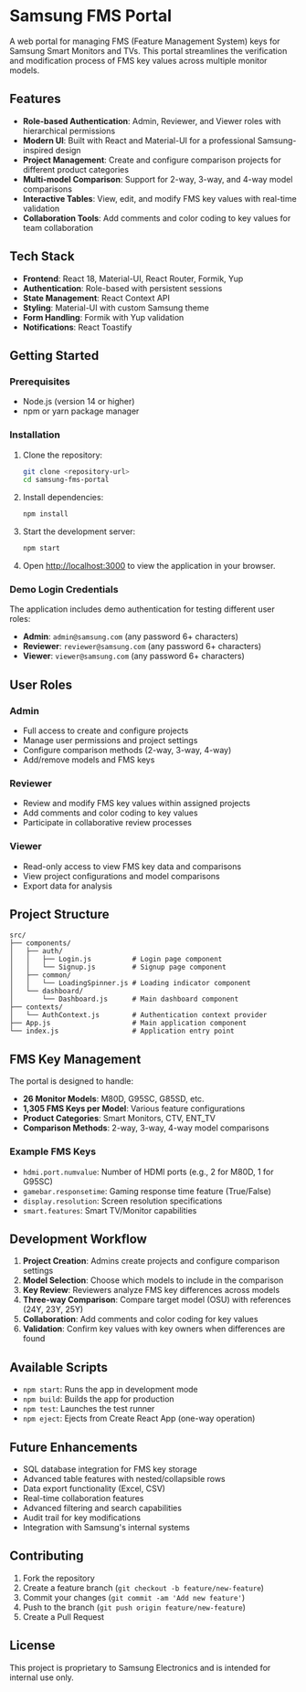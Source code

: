# Samsung FMS Portal

A web portal for managing FMS (Feature Management System) keys for Samsung Smart Monitors and TVs. This portal streamlines the verification and modification process of FMS key values across multiple monitor models.

## Features

- **Role-based Authentication**: Admin, Reviewer, and Viewer roles with hierarchical permissions
- **Modern UI**: Built with React and Material-UI for a professional Samsung-inspired design
- **Project Management**: Create and configure comparison projects for different product categories
- **Multi-model Comparison**: Support for 2-way, 3-way, and 4-way model comparisons
- **Interactive Tables**: View, edit, and modify FMS key values with real-time validation
- **Collaboration Tools**: Add comments and color coding to key values for team collaboration

## Tech Stack

- **Frontend**: React 18, Material-UI, React Router, Formik, Yup
- **Authentication**: Role-based with persistent sessions
- **State Management**: React Context API
- **Styling**: Material-UI with custom Samsung theme
- **Form Handling**: Formik with Yup validation
- **Notifications**: React Toastify

## Getting Started

### Prerequisites

- Node.js (version 14 or higher)
- npm or yarn package manager

### Installation

1. Clone the repository:
   ```bash
   git clone <repository-url>
   cd samsung-fms-portal
   ```

2. Install dependencies:
   ```bash
   npm install
   ```

3. Start the development server:
   ```bash
   npm start
   ```

4. Open [http://localhost:3000](http://localhost:3000) to view the application in your browser.

### Demo Login Credentials

The application includes demo authentication for testing different user roles:

- **Admin**: `admin@samsung.com` (any password 6+ characters)
- **Reviewer**: `reviewer@samsung.com` (any password 6+ characters)  
- **Viewer**: `viewer@samsung.com` (any password 6+ characters)

## User Roles

### Admin
- Full access to create and configure projects
- Manage user permissions and project settings
- Configure comparison methods (2-way, 3-way, 4-way)
- Add/remove models and FMS keys

### Reviewer
- Review and modify FMS key values within assigned projects
- Add comments and color coding to key values
- Participate in collaborative review processes

### Viewer
- Read-only access to view FMS key data and comparisons
- View project configurations and model comparisons
- Export data for analysis

## Project Structure

```
src/
├── components/
│   ├── auth/
│   │   ├── Login.js          # Login page component
│   │   └── Signup.js         # Signup page component
│   ├── common/
│   │   └── LoadingSpinner.js # Loading indicator component
│   └── dashboard/
│       └── Dashboard.js      # Main dashboard component
├── contexts/
│   └── AuthContext.js        # Authentication context provider
├── App.js                    # Main application component
└── index.js                  # Application entry point
```

## FMS Key Management

The portal is designed to handle:

- **26 Monitor Models**: M80D, G95SC, G85SD, etc.
- **1,305 FMS Keys per Model**: Various feature configurations
- **Product Categories**: Smart Monitors, CTV, ENT_TV
- **Comparison Methods**: 2-way, 3-way, 4-way model comparisons

### Example FMS Keys
- `hdmi.port.numvalue`: Number of HDMI ports (e.g., 2 for M80D, 1 for G95SC)
- `gamebar.responsetime`: Gaming response time feature (True/False)
- `display.resolution`: Screen resolution specifications
- `smart.features`: Smart TV/Monitor capabilities

## Development Workflow

1. **Project Creation**: Admins create projects and configure comparison settings
2. **Model Selection**: Choose which models to include in the comparison
3. **Key Review**: Reviewers analyze FMS key differences across models
4. **Three-way Comparison**: Compare target model (OSU) with references (24Y, 23Y, 25Y)
5. **Collaboration**: Add comments and color coding for key values
6. **Validation**: Confirm key values with key owners when differences are found

## Available Scripts

- `npm start`: Runs the app in development mode
- `npm build`: Builds the app for production
- `npm test`: Launches the test runner
- `npm eject`: Ejects from Create React App (one-way operation)

## Future Enhancements

- SQL database integration for FMS key storage
- Advanced table features with nested/collapsible rows
- Data export functionality (Excel, CSV)
- Real-time collaboration features
- Advanced filtering and search capabilities
- Audit trail for key modifications
- Integration with Samsung's internal systems

## Contributing

1. Fork the repository
2. Create a feature branch (`git checkout -b feature/new-feature`)
3. Commit your changes (`git commit -am 'Add new feature'`)
4. Push to the branch (`git push origin feature/new-feature`)
5. Create a Pull Request

## License

This project is proprietary to Samsung Electronics and is intended for internal use only. 